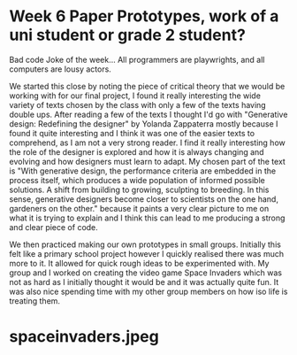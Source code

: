 # Week 6 Paper Prototypes, work of a uni student or grade 2 student?

Bad code Joke of the week... All programmers are playwrights, and all computers are lousy actors. 

We started this close by noting the piece of critical theory that we would be working with for our final project, I found it really interesting the wide variety of texts chosen by the class with only a few of the texts having double ups. After reading a few of the texts I thought I'd go with "Generative design: Redefining the designer" by Yolanda Zappaterra mostly because I found it quite interesting and I think it was one of the easier texts to comprehend, as I am not a very strong reader. I find it really interesting how the role of the designer is explored and how it is always changing and evolving and how designers must learn to adapt. My chosen part of the text is "With generative design, the performance criteria are embedded in the process itself, which produces a wide population of informed possible solutions. A shift from building to growing, sculpting to breeding. In this sense, generative designers become closer to scientists on the one hand, gardeners on the other." because it paints a very clear picture to me on what it is trying to explain and I think this can lead to me producing a strong and clear piece of code.

We then practiced making our own prototypes in small groups. Initially this felt like a primary school project however I quickly realised there was much more to it. It allowed for quick rough ideas to be experimented with. My group and I worked on creating the video game Space Invaders which was not as hard as I initially thought it would be and it was actually quite fun. It was also nice spending time with my other group members on how iso life is treating them.

# spaceinvaders.jpeg

